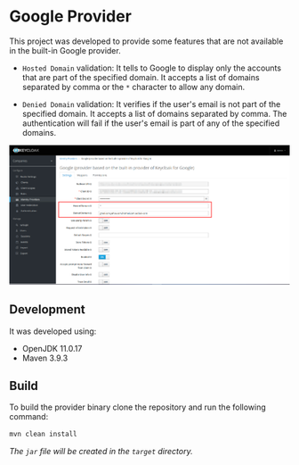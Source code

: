 # Google Provider

This project was developed to provide some features that are not available in the built-in Google provider.

- `Hosted Domain` validation: It tells to Google to display only the accounts that are part of the specified domain. It accepts a list of domains separated by comma or the `*` character to allow any domain.

- `Denied Domain` validation: It verifies if the user's email is not part of the specified domain. It accepts a list of domains separated by comma. The authentication will fail if the user's email is part of any of the specified domains.

![Provider config sample](./sample.png)


## Development

It was developed using:
- OpenJDK 11.0.17
- Maven 3.9.3


## Build

To build the provider binary clone the repository and run the following command:

```bash
mvn clean install
```
*The `jar` file will be created in the `target` directory.*

